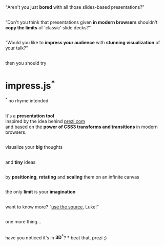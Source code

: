 
##     <!-- id: 'bored', class: 'slide', x: -1000, y: -1500 -->

<q>Aren't you just **bored** with all those slides-based presentations?</q>


##     <!-- class: 'slide', x: 0, y: -1500 -->

<q>Don't you think that presentations given <strong>in modern browsers</strong> shouldn't <strong>copy the limits</strong> of 'classic' slide decks?</q>


##     <!-- class: 'slide', x: 1000, y: -1500 -->

<q>Would you like to <strong>impress your audience</strong> with <strong>stunning visualization</strong> of your talk?</q>


##     <!-- id: 'title', x: 0, y: 0, scale: 4 -->

<span class='try'>then you should try</span>
<h1>impress.js<sup>*</sup></h1>
<span class='footnote'><sup>*</sup> no rhyme intended</span>


##     <!-- id: 'its', x: 850, y: 3000, rotate: 90, scale: 5 -->

It's a <strong>presentation tool</strong> <br/>
inspired by the idea behind <a href='http://prezi.com'>prezi.com</a> <br/>
and based on the <strong>power of CSS3 transforms and transitions</strong> in modern browsers.


##     <!-- id: 'big', x: 3500, y: 2100, rotate: 180, scale: 6 -->

visualize your **big** <span class='thoughts'>thoughts</span>


##     <!-- id: 'tiny', x: 2825, y: 2325, z: -3000, rotate: 300, scale: 1 -->

and **tiny** ideas


##     <!-- id: 'ing', x: 3500, y: -850, rotate: 270, scale: 6 -->

by <b class='positioning'>positioning</b>, <b class='rotating'>rotating</b> and <b class='scaling'>scaling</b> them on an infinite canvas


##     <!-- id: 'imagination', x: 6700, y: -300, scale: 6 -->

the only **limit** is your <b class='imagination'>imagination</b>


##     <!-- id: 'source', x: 6300, y: 2000, rotate: 20, scale: 4 -->

want to know more?
<q><a href='http://github.com/bartaz/impress.js'>use the source</a>, Luke!</q>


##     <!-- id: 'one-more-thing', x: 6000, y: 4000, scale: 2 -->

one more thing...


##     <!-- id: 'its-in-3d', x: 6200, y: 4300, z: -100, rotate-x: -40, rotate-y: 10, scale: 2 -->

<span class='have'>have</span> <span class='you'>you</span> <span class='noticed'>noticed</span> <span class='its'>it's</span> <span class='in'>in</span> **3D<sup>*</sup>**?
<span class='footnote'>* beat that, prezi ;)</span>


##     <!-- id: 'overview', x: 3000, y: 1500, scale: 10 -->
